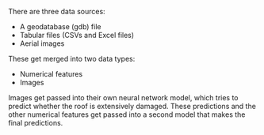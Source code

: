 There are three data sources:
  * A geodatabase (gdb) file
  * Tabular files (CSVs and Excel files)
  * Aerial images

These get merged into two data types:
  * Numerical features
  * Images

Images get passed into their own neural network model, which tries to predict whether the roof is extensively damaged. These predictions and the other numerical features get passed into a second model that makes the final predictions.
